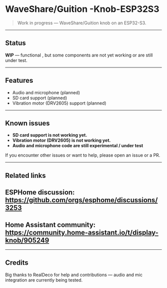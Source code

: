 # WaveShare/Guition -Knob-ESP32S3

> Work in progress — WaveShare/Guition knob on an ESP32-S3.
---

## Status
**WIP** — functional , but some components are not yet working or are still under test.

---

## Features
- Audio and microphone (planned)
- SD card support (planned)
- Vibration motor (DRV2605) support (planned)

---

## Known issues
- **SD card support is not working yet.**
- **Vibration motor (DRV2605) is not working yet.**
- **Audio and microphone code are still experimental / under test**

If you encounter other issues or want to help, please open an issue or a PR.

---

## Related links

## ESPHome discussion: https://github.com/orgs/esphome/discussions/3253

## Home Assistant community: https://community.home-assistant.io/t/display-knob/905249

---
## Credits

Big thanks to RealDeco for help and contributions — audio and mic integration are currently being tested.